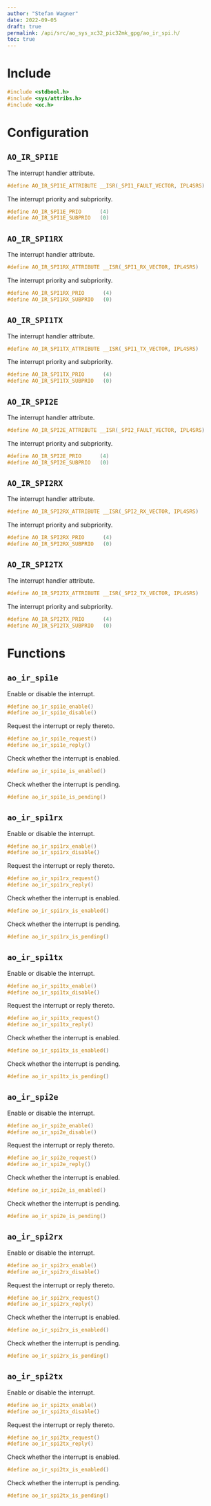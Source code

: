 ```yaml
---
author: "Stefan Wagner"
date: 2022-09-05
draft: true
permalink: /api/src/ao_sys_xc32_pic32mk_gpg/ao_ir_spi.h/
toc: true
---
```


# Include

```c
#include <stdbool.h>
#include <sys/attribs.h>
#include <xc.h>
```

# Configuration

## `AO_IR_SPI1E`

The interrupt handler attribute.

```c
#define AO_IR_SPI1E_ATTRIBUTE __ISR(_SPI1_FAULT_VECTOR, IPL4SRS)
```

The interrupt priority and subpriority.

```c
#define AO_IR_SPI1E_PRIO      (4)
#define AO_IR_SPI1E_SUBPRIO   (0)
```

## `AO_IR_SPI1RX`

The interrupt handler attribute.

```c
#define AO_IR_SPI1RX_ATTRIBUTE __ISR(_SPI1_RX_VECTOR, IPL4SRS)
```

The interrupt priority and subpriority.

```c
#define AO_IR_SPI1RX_PRIO      (4)
#define AO_IR_SPI1RX_SUBPRIO   (0)
```

## `AO_IR_SPI1TX`

The interrupt handler attribute.

```c
#define AO_IR_SPI1TX_ATTRIBUTE __ISR(_SPI1_TX_VECTOR, IPL4SRS)
```

The interrupt priority and subpriority.

```c
#define AO_IR_SPI1TX_PRIO      (4)
#define AO_IR_SPI1TX_SUBPRIO   (0)
```

## `AO_IR_SPI2E`

The interrupt handler attribute.

```c
#define AO_IR_SPI2E_ATTRIBUTE __ISR(_SPI2_FAULT_VECTOR, IPL4SRS)
```

The interrupt priority and subpriority.

```c
#define AO_IR_SPI2E_PRIO      (4)
#define AO_IR_SPI2E_SUBPRIO   (0)
```

## `AO_IR_SPI2RX`

The interrupt handler attribute.

```c
#define AO_IR_SPI2RX_ATTRIBUTE __ISR(_SPI2_RX_VECTOR, IPL4SRS)
```

The interrupt priority and subpriority.

```c
#define AO_IR_SPI2RX_PRIO      (4)
#define AO_IR_SPI2RX_SUBPRIO   (0)
```

## `AO_IR_SPI2TX`

The interrupt handler attribute.

```c
#define AO_IR_SPI2TX_ATTRIBUTE __ISR(_SPI2_TX_VECTOR, IPL4SRS)
```

The interrupt priority and subpriority.

```c
#define AO_IR_SPI2TX_PRIO      (4)
#define AO_IR_SPI2TX_SUBPRIO   (0)
```

# Functions

## `ao_ir_spi1e`

Enable or disable the interrupt.

```c
#define ao_ir_spi1e_enable()
#define ao_ir_spi1e_disable()
```

Request the interrupt or reply thereto.

```c
#define ao_ir_spi1e_request()
#define ao_ir_spi1e_reply()
```

Check whether the interrupt is enabled.

```c
#define ao_ir_spi1e_is_enabled()
```

Check whether the interrupt is pending.

```c
#define ao_ir_spi1e_is_pending()
```

## `ao_ir_spi1rx`

Enable or disable the interrupt.

```c
#define ao_ir_spi1rx_enable()
#define ao_ir_spi1rx_disable()
```

Request the interrupt or reply thereto.

```c
#define ao_ir_spi1rx_request()
#define ao_ir_spi1rx_reply()
```

Check whether the interrupt is enabled.

```c
#define ao_ir_spi1rx_is_enabled()
```

Check whether the interrupt is pending.

```c
#define ao_ir_spi1rx_is_pending()
```

## `ao_ir_spi1tx`

Enable or disable the interrupt.

```c
#define ao_ir_spi1tx_enable()
#define ao_ir_spi1tx_disable()
```

Request the interrupt or reply thereto.

```c
#define ao_ir_spi1tx_request()
#define ao_ir_spi1tx_reply()
```

Check whether the interrupt is enabled.

```c
#define ao_ir_spi1tx_is_enabled()
```

Check whether the interrupt is pending.

```c
#define ao_ir_spi1tx_is_pending()
```

## `ao_ir_spi2e`

Enable or disable the interrupt.

```c
#define ao_ir_spi2e_enable()
#define ao_ir_spi2e_disable()
```

Request the interrupt or reply thereto.

```c
#define ao_ir_spi2e_request()
#define ao_ir_spi2e_reply()
```

Check whether the interrupt is enabled.

```c
#define ao_ir_spi2e_is_enabled()
```

Check whether the interrupt is pending.

```c
#define ao_ir_spi2e_is_pending()
```

## `ao_ir_spi2rx`

Enable or disable the interrupt.

```c
#define ao_ir_spi2rx_enable()
#define ao_ir_spi2rx_disable()
```

Request the interrupt or reply thereto.

```c
#define ao_ir_spi2rx_request()
#define ao_ir_spi2rx_reply()
```

Check whether the interrupt is enabled.

```c
#define ao_ir_spi2rx_is_enabled()
```

Check whether the interrupt is pending.

```c
#define ao_ir_spi2rx_is_pending()
```

## `ao_ir_spi2tx`

Enable or disable the interrupt.

```c
#define ao_ir_spi2tx_enable()
#define ao_ir_spi2tx_disable()
```

Request the interrupt or reply thereto.

```c
#define ao_ir_spi2tx_request()
#define ao_ir_spi2tx_reply()
```

Check whether the interrupt is enabled.

```c
#define ao_ir_spi2tx_is_enabled()
```

Check whether the interrupt is pending.

```c
#define ao_ir_spi2tx_is_pending()
```
